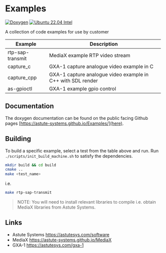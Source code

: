 # Examples

[![Doxygen](https://github.com/Astute-Systems/Examples/actions/workflows/build-doxygen.yaml/badge.svg)](https://github.com/Astute-Systems/Examples/actions/workflows/build-doxygen.yaml)
[![Ubuntu 22.04 Intel](https://github.com/Astute-Systems/Examples/actions/workflows/build-ubuntu-22.04-amd64.yaml/badge.svg)](https://github.com/Astute-Systems/Examples/actions/workflows/build-ubuntu-22.04-amd64.yaml)

A collection of code examples for use by customer

| Example          | Description                                                 |
| ---------------- | ----------------------------------------------------------- |
| rtp-sap-transmit | MediaX example RTP video stream                             |
| capture_c        | GXA-1 capture analogue video example in C                   |
| capture_cpp      | GXA-1 capture analogue video example in C++ with SDL render |
| as-gpioctl       | GXA-1 example gpio control                                  |

## Documentation

The doxygen documentation can be found on the public facing Github pages [https://astute-systems.github.io/Examples/](here).

## Building

To build a specific example, select a test from the table above and run. Run ```./scripts/init_build_machine.sh``` to satisfy the dependencies.

``` .bash
mkdir build && cd build
cmake ..
make <test_name>
```

i.e.

``` .bash
make rtp-sap-transmit
```

> NOTE: You will need to install relevant libraries to compile i.e. obtain MediaX libraries from Astute Systems.

## Links

- Astute Systems <https://astutesys.com/software>
- MediaX <https://astute-systems.github.io/MediaX>
- GXA-1 <https://astutesys.com/gxa-1>
